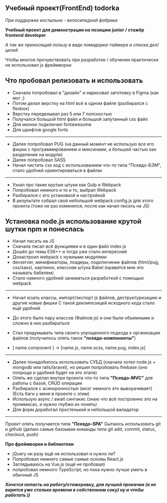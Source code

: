 Учебный проект(FrontEnd) todorka
---
*При поддержке костыльно - велосипедной фабрики*

**Учебный проект для демонстрации на позицию junior / стажёр frontend developer**

*А так же приносящий пользу в виде помидорка-таймера и списка дел/целей*

Чтобы многое прочувствовать при разработке / обучении практически не использовал js фреймворки

Что пробовал релизовать и использовать
---
* Сначала попробовал в "дизайн" и нарисовал заготовку в Figma (как мог ;)
* Потом делал верстку на html всё в одном файле (разбирался с flexbox)
* Верстку переделывал раз 5 или 7 полсностью
* Получался большой html файл и большой запутанный css файл
* Для иконок подключил fontawesome
* Для шрифтов google fonts
---
* Далее попробовал PUG  (на данный момент не использую все его фишки с программированием и миксинами, а большей частью как разделение на модули)
* Далее попробовал SASS
* Начал чистить css код с использованием что-то типа "Псевдо-БЭМ", стало удобней ориентироваться в файлах
---
* Узнал про такие крутые штуки как Gulp и Webpack
* Попробовал немного и то и то, выбрал Webpack
* Разбирался с его установкой и настройкой
* В результате собрал свой небольшой webpack.config.js для этого проекта (тоже не раз изменялся, после как начал писать на JS)

Установка node.js использование крутой шутки npm и понеслась
---
* Начал писать на JS
* Сначала писал всё функциями и в один файл index.js
* Дошёл до темы ES6++ и тогда уже стало интересней
* Донастроил webpack с нужными модулями 
* devserver, минификаторы, лоадеры, подключение файлов (html/pug, css/sass), картинок, классная штука Babel (нравится мне это называть бабелем)
* Стало намного удобней заниматься разработкой с помощью webpack
---
* Начал юзать классы, импорт/экспорт js файлов, деструктуризацию и другие новые фишки
С такой декомпозицей исходного кода стало ещё удобней

* До этого было пару классов (Файлов js) и они были объемными и сложно в них разбираться
* Стал придумывать типа своего упрощенного подхода к организации файлов (получилось опять такое **"псевдо-компоненты"**)
* [ name.component ] -> [name.js, name.scss, name.pug, index.js]
---
* Далее понадобилось использовать СУБД (сначала хотел node.js + mongodb или rails/laravel), но решил попробовать firebase (оно попроще и удобней будет на это этапе)
* Опять же сделал внутри проекта что-то типа **"Псевдо-MVC"** для работы с базой, CRUD операции
* Разбирался c асинхронностью (мозг немного это выворачивает) (Есть баги у меня в проекте с этим)
* Использую async / await синтакис (знаю что всё построенно это на проммисах, и нужно глубже их понять)
* Для форм доработал простенький и небольшой валидатор
---

Проект опять получается типа **"Псевдо-SPA"**
Gытаюсь использовать git и github (делаю самые базоывае команды типа git add, commit, status, checkout, push)


**Про фреймворки и библиотеки**
* jQuery ни разу ещё не использовал и нужно ли?
* Попробовал немного самые самые основы React.js
* Заглядываюсь на Vue.js (ещё не пробовал)
* попробовал немного TypeScript, но пока нужно лучше уметь в обычный JS



***Хочется попасть на работу/стажеровку, для лучшей прокачки***
***(а не варится уже столько времени в собственном соку) ну и чтобы работать ))***